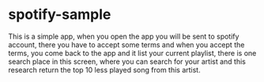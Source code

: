 # spotify-sample

This is a simple app, when you open the app you will be sent to spotify account, there you  have to accept some terms and when you accept the terms, you come back to the app and it list your current playlist, there is one search place in this screen, where you can search for your artist and this research return the top 10 less played song from this artist.

